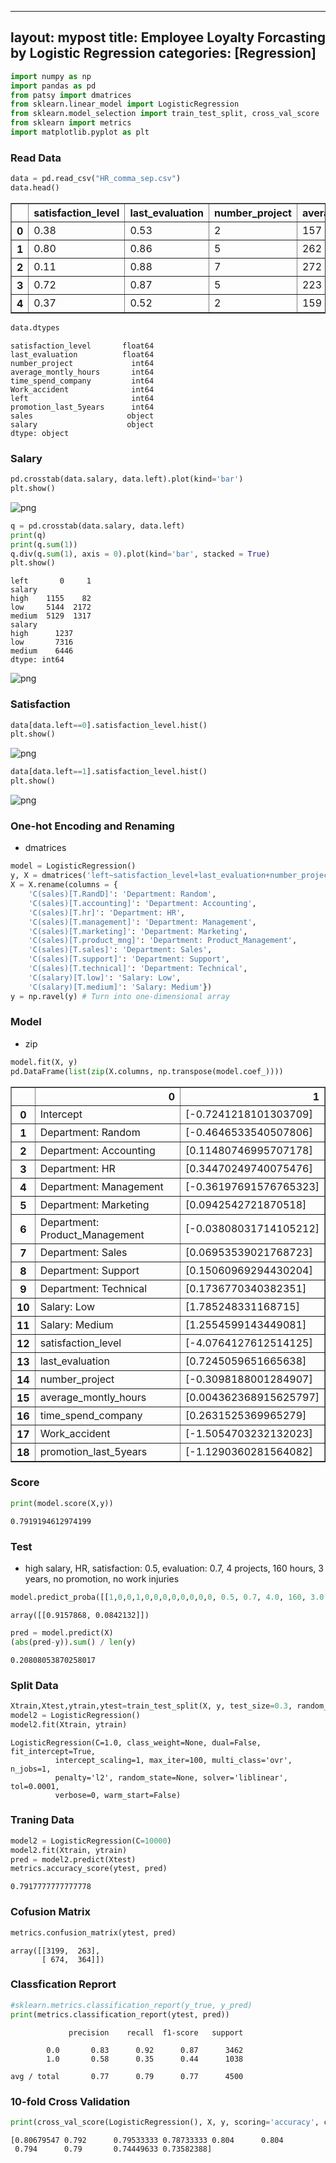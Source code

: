 
---
layout: mypost
title: Employee Loyalty Forcasting by Logistic Regression
categories: [Regression]
---

```python
import numpy as np 
import pandas as pd 
from patsy import dmatrices 
from sklearn.linear_model import LogisticRegression 
from sklearn.model_selection import train_test_split, cross_val_score 
from sklearn import metrics 
import matplotlib.pyplot as plt 
```

### Read Data


```python
data = pd.read_csv("HR_comma_sep.csv")
data.head()
```




<div>
<style scoped>
    .dataframe tbody tr th:only-of-type {
        vertical-align: middle;
    }

    .dataframe tbody tr th {
        vertical-align: top;
    }

    .dataframe thead th {
        text-align: right;
    }
</style>
<table border="1" class="dataframe">
  <thead>
    <tr style="text-align: right;">
      <th></th>
      <th>satisfaction_level</th>
      <th>last_evaluation</th>
      <th>number_project</th>
      <th>average_montly_hours</th>
      <th>time_spend_company</th>
      <th>Work_accident</th>
      <th>left</th>
      <th>promotion_last_5years</th>
      <th>sales</th>
      <th>salary</th>
    </tr>
  </thead>
  <tbody>
    <tr>
      <th>0</th>
      <td>0.38</td>
      <td>0.53</td>
      <td>2</td>
      <td>157</td>
      <td>3</td>
      <td>0</td>
      <td>1</td>
      <td>0</td>
      <td>sales</td>
      <td>low</td>
    </tr>
    <tr>
      <th>1</th>
      <td>0.80</td>
      <td>0.86</td>
      <td>5</td>
      <td>262</td>
      <td>6</td>
      <td>0</td>
      <td>1</td>
      <td>0</td>
      <td>sales</td>
      <td>medium</td>
    </tr>
    <tr>
      <th>2</th>
      <td>0.11</td>
      <td>0.88</td>
      <td>7</td>
      <td>272</td>
      <td>4</td>
      <td>0</td>
      <td>1</td>
      <td>0</td>
      <td>sales</td>
      <td>medium</td>
    </tr>
    <tr>
      <th>3</th>
      <td>0.72</td>
      <td>0.87</td>
      <td>5</td>
      <td>223</td>
      <td>5</td>
      <td>0</td>
      <td>1</td>
      <td>0</td>
      <td>sales</td>
      <td>low</td>
    </tr>
    <tr>
      <th>4</th>
      <td>0.37</td>
      <td>0.52</td>
      <td>2</td>
      <td>159</td>
      <td>3</td>
      <td>0</td>
      <td>1</td>
      <td>0</td>
      <td>sales</td>
      <td>low</td>
    </tr>
  </tbody>
</table>
</div>




```python
data.dtypes
```




    satisfaction_level       float64
    last_evaluation          float64
    number_project             int64
    average_montly_hours       int64
    time_spend_company         int64
    Work_accident              int64
    left                       int64
    promotion_last_5years      int64
    sales                     object
    salary                    object
    dtype: object



### Salary


```python
pd.crosstab(data.salary, data.left).plot(kind='bar')
plt.show()
```


![png](kernel2_files/kernel2_5_0.png)



```python
q = pd.crosstab(data.salary, data.left)
print(q)
print(q.sum(1))
q.div(q.sum(1), axis = 0).plot(kind='bar', stacked = True)
plt.show()
```

    left       0     1
    salary            
    high    1155    82
    low     5144  2172
    medium  5129  1317
    salary
    high      1237
    low       7316
    medium    6446
    dtype: int64



![png](kernel2_files/kernel2_6_1.png)


### Satisfaction


```python
data[data.left==0].satisfaction_level.hist()
plt.show()
```


![png](kernel2_files/kernel2_8_0.png)



```python
data[data.left==1].satisfaction_level.hist()
plt.show()
```


![png](kernel2_files/kernel2_9_0.png)


### One-hot Encoding and Renaming
* dmatrices


```python
model = LogisticRegression()
y, X = dmatrices('left~satisfaction_level+last_evaluation+number_project+average_montly_hours+time_spend_company+Work_accident+promotion_last_5years+C(sales)+C(salary)', data, return_type='dataframe')
X = X.rename(columns = {
    'C(sales)[T.RandD]': 'Department: Random',
    'C(sales)[T.accounting]': 'Department: Accounting',
    'C(sales)[T.hr]': 'Department: HR',
    'C(sales)[T.management]': 'Department: Management',
    'C(sales)[T.marketing]': 'Department: Marketing',
    'C(sales)[T.product_mng]': 'Department: Product_Management',
    'C(sales)[T.sales]': 'Department: Sales',
    'C(sales)[T.support]': 'Department: Support',
    'C(sales)[T.technical]': 'Department: Technical',
    'C(salary)[T.low]': 'Salary: Low',
    'C(salary)[T.medium]': 'Salary: Medium'}) 
y = np.ravel(y) # Turn into one-dimensional array
```

### Model
* zip


```python
model.fit(X, y)
pd.DataFrame(list(zip(X.columns, np.transpose(model.coef_))))
```




<div>
<style scoped>
    .dataframe tbody tr th:only-of-type {
        vertical-align: middle;
    }

    .dataframe tbody tr th {
        vertical-align: top;
    }

    .dataframe thead th {
        text-align: right;
    }
</style>
<table border="1" class="dataframe">
  <thead>
    <tr style="text-align: right;">
      <th></th>
      <th>0</th>
      <th>1</th>
    </tr>
  </thead>
  <tbody>
    <tr>
      <th>0</th>
      <td>Intercept</td>
      <td>[-0.7241218101303709]</td>
    </tr>
    <tr>
      <th>1</th>
      <td>Department: Random</td>
      <td>[-0.4646533540507806]</td>
    </tr>
    <tr>
      <th>2</th>
      <td>Department: Accounting</td>
      <td>[0.11480746995707178]</td>
    </tr>
    <tr>
      <th>3</th>
      <td>Department: HR</td>
      <td>[0.34470249740075476]</td>
    </tr>
    <tr>
      <th>4</th>
      <td>Department: Management</td>
      <td>[-0.36197691576765323]</td>
    </tr>
    <tr>
      <th>5</th>
      <td>Department: Marketing</td>
      <td>[0.0942542721870518]</td>
    </tr>
    <tr>
      <th>6</th>
      <td>Department: Product_Management</td>
      <td>[-0.03808031714105212]</td>
    </tr>
    <tr>
      <th>7</th>
      <td>Department: Sales</td>
      <td>[0.06953539021768723]</td>
    </tr>
    <tr>
      <th>8</th>
      <td>Department: Support</td>
      <td>[0.15060969294430204]</td>
    </tr>
    <tr>
      <th>9</th>
      <td>Department: Technical</td>
      <td>[0.1736770340382351]</td>
    </tr>
    <tr>
      <th>10</th>
      <td>Salary: Low</td>
      <td>[1.785248331168715]</td>
    </tr>
    <tr>
      <th>11</th>
      <td>Salary: Medium</td>
      <td>[1.2554599143449081]</td>
    </tr>
    <tr>
      <th>12</th>
      <td>satisfaction_level</td>
      <td>[-4.0764127612514125]</td>
    </tr>
    <tr>
      <th>13</th>
      <td>last_evaluation</td>
      <td>[0.7245059651665638]</td>
    </tr>
    <tr>
      <th>14</th>
      <td>number_project</td>
      <td>[-0.3098188001284907]</td>
    </tr>
    <tr>
      <th>15</th>
      <td>average_montly_hours</td>
      <td>[0.004362368915625797]</td>
    </tr>
    <tr>
      <th>16</th>
      <td>time_spend_company</td>
      <td>[0.2631525369965279]</td>
    </tr>
    <tr>
      <th>17</th>
      <td>Work_accident</td>
      <td>[-1.5054703232132023]</td>
    </tr>
    <tr>
      <th>18</th>
      <td>promotion_last_5years</td>
      <td>[-1.1290360281564082]</td>
    </tr>
  </tbody>
</table>
</div>



### Score


```python
print(model.score(X,y))
```

    0.7919194612974199


### Test
* high salary, HR, satisfaction: 0.5, evaluation: 0.7, 4 projects, 160 hours, 3 years, no promotion, no work injuries


```python
model.predict_proba([[1,0,0,1,0,0,0,0,0,0,0,0, 0.5, 0.7, 4.0, 160, 3.0, 0, 0]])
```




    array([[0.9157868, 0.0842132]])




```python
pred = model.predict(X)
(abs(pred-y)).sum() / len(y)
```




    0.20808053870258017



### Split Data


```python
Xtrain,Xtest,ytrain,ytest=train_test_split(X, y, test_size=0.3, random_state=0)
model2 = LogisticRegression()
model2.fit(Xtrain, ytrain)
```




    LogisticRegression(C=1.0, class_weight=None, dual=False, fit_intercept=True,
              intercept_scaling=1, max_iter=100, multi_class='ovr', n_jobs=1,
              penalty='l2', random_state=None, solver='liblinear', tol=0.0001,
              verbose=0, warm_start=False)



### Traning Data 


```python
model2 = LogisticRegression(C=10000)
model2.fit(Xtrain, ytrain)
pred = model2.predict(Xtest)
metrics.accuracy_score(ytest, pred)
```




    0.7917777777777778



### Cofusion Matrix


```python
metrics.confusion_matrix(ytest, pred)
```




    array([[3199,  263],
           [ 674,  364]])



### Classfication Reprort


```python
#sklearn.metrics.classification_report(y_true, y_pred)
print(metrics.classification_report(ytest, pred))

```

                 precision    recall  f1-score   support
    
            0.0       0.83      0.92      0.87      3462
            1.0       0.58      0.35      0.44      1038
    
    avg / total       0.77      0.79      0.77      4500
    


### 10-fold Cross Validation


```python
print(cross_val_score(LogisticRegression(), X, y, scoring='accuracy', cv=10))
```

    [0.80679547 0.792      0.79533333 0.78733333 0.804      0.804
     0.794      0.79       0.74449633 0.73582388]

